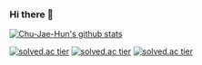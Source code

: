 ### Hi there 👋

[![Chu-Jae-Hun's github stats](https://github-readme-stats.vercel.app/api?username={Chu-Jae-Hun}&show_icons=true&theme={theme})](https://github.com/{Chu-Jae-Hun}/github-readme-stats)

[![solved.ac tier](http://mazassumnida.wtf/api/generate_badge?boj={Chu-Jae-Hun})](https://solved.ac/{Chu-Jae-Hun})
[![solved.ac tier](http://mazassumnida.wtf/api/v2/generate_badge?boj={Chu-Jae-Hun})](https://solved.ac/{Chu-Jae-Hun})
[![solved.ac tier](http://mazassumnida.wtf/api/mini/generate_badge?boj={Chu-Jae-Hun})](https://solved.ac/{Chu-Jae-Hun})
<!--
**Chu-Jae-Hun/Chu-Jae-Hun** is a ✨ _special_ ✨ repository because its `README.md` (this file) appears on your GitHub profile.

Here are some ideas to get you started:

- 🔭 I’m currently working on ...
- 🌱 I’m currently learning ...
- 👯 I’m looking to collaborate on ...
- 🤔 I’m looking for help with ...
- 💬 Ask me about ...
- 📫 How to reach me: ...
- 😄 Pronouns: ...
- ⚡ Fun fact: ...
-->
